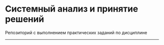 # Системный анализ и принятие решений

Репозиторий с выполнением практических заданий по дисциплине

---
